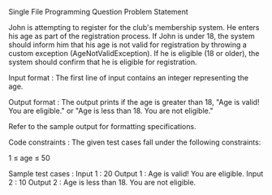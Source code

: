 Single File Programming Question
Problem Statement



John is attempting to register for the club's membership system. He enters his age as part of the registration process. If John is under 18, the system should inform him that his age is not valid for registration by throwing a custom exception (AgeNotValidException). If he is eligible (18 or older), the system should confirm that he is eligible for registration.

Input format :
The first line of input contains an integer representing the age.

Output format :
The output prints if the age is greater than 18, "Age is valid! You are eligible." or "Age is less than 18. You are not eligible."



Refer to the sample output for formatting specifications.

Code constraints :
The given test cases fall under the following constraints:

1 ≤ age ≤ 50

Sample test cases :
Input 1 :
20
Output 1 :
Age is valid! You are eligible.
Input 2 :
10
Output 2 :
Age is less than 18. You are not eligible.